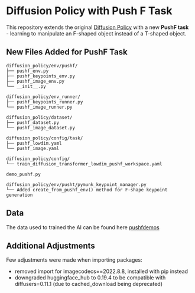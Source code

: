 # Diffusion Policy with Push F Task

This repository extends the original [Diffusion Policy](https://github.com/real-stanford/diffusion_policy) with a new **PushF task** - learning to manipulate an F-shaped object instead of a T-shaped object.

## New Files Added for PushF Task

```
diffusion_policy/env/pushf/
├── pushf_env.py                    
├── pushf_keypoints_env.py         
├── pushf_image_env.py            
└── __init__.py                    

diffusion_policy/env_runner/
├── pushf_keypoints_runner.py       
└── pushf_image_runner.py           

diffusion_policy/dataset/
├── pushf_dataset.py               
└── pushf_image_dataset.py          

diffusion_policy/config/task/
├── pushf_lowdim.yaml              
└── pushf_image.yaml               

diffusion_policy/config/
└── train_diffusion_transformer_lowdim_pushf_workspace.yaml 

demo_pushf.py                      

diffusion_policy/env/pusht/pymunk_keypoint_manager.py
└── Added create_from_pushf_env() method for F-shape keypoint generation
```

## Data

The data used to trained the AI can be found here [pushfdemos](https://drive.google.com/file/d/19VrydcIY7lWlIR6vTCRqkANRwMobyOQQ/view?usp=sharing)

## Additional Adjustments

Few adjustments were made when importing packages:
- removed import for imagecodecs==2022.8.8, installed with pip instead
- downgraded huggingface_hub to 0.19.4 to be compatible with diffusers=0.11.1 (due to cached_download being deprecated)

